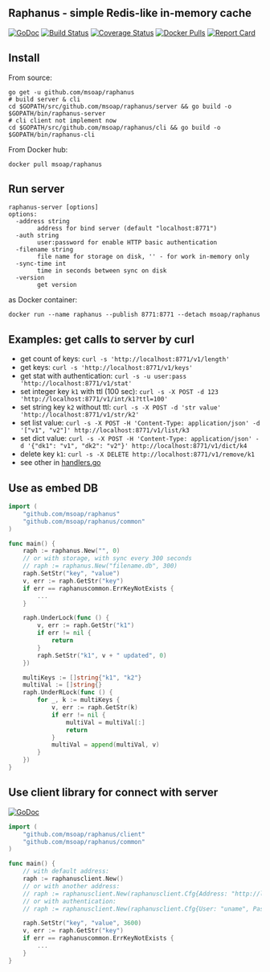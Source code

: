 Raphanus - simple Redis-like in-memory cache
--------------------------------------------
[![GoDoc](https://godoc.org/github.com/msoap/raphanus?status.svg)](https://godoc.org/github.com/msoap/raphanus)
[![Build Status](https://travis-ci.org/msoap/raphanus.svg?branch=master)](https://travis-ci.org/msoap/raphanus)
[![Coverage Status](https://coveralls.io/repos/github/msoap/raphanus/badge.svg?branch=master)](https://coveralls.io/github/msoap/raphanus?branch=master)
[![Docker Pulls](https://img.shields.io/docker/pulls/msoap/raphanus.svg?maxAge=3600)](https://hub.docker.com/r/msoap/raphanus/)
[![Report Card](https://goreportcard.com/badge/github.com/msoap/raphanus)](https://goreportcard.com/report/github.com/msoap/raphanus)

## Install

From source:

    go get -u github.com/msoap/raphanus
    # build server & cli
    cd $GOPATH/src/github.com/msoap/raphanus/server && go build -o $GOPATH/bin/raphanus-server
    # cli client not implement now
    cd $GOPATH/src/github.com/msoap/raphanus/cli && go build -o $GOPATH/bin/raphanus-cli

From Docker hub:

    docker pull msoap/raphanus

## Run server

    raphanus-server [options]
    options:
      -address string
           	address for bind server (default "localhost:8771")
      -auth string
           	user:password for enable HTTP basic authentication
      -filename string
           	file name for storage on disk, '' - for work in-memory only
      -sync-time int
           	time in seconds between sync on disk
      -version
           	get version

as Docker container:

    docker run --name raphanus --publish 8771:8771 --detach msoap/raphanus

## Examples: get calls to server by curl

 * get count of keys: `curl -s 'http://localhost:8771/v1/length'`
 * get keys: `curl -s 'http://localhost:8771/v1/keys'`
 * get stat with authentication: `curl -s -u user:pass 'http://localhost:8771/v1/stat'`
 * set integer key `k1` with ttl (100 sec): `curl -s -X POST -d 123 'http://localhost:8771/v1/int/k1?ttl=100'`
 * set string key `k2` without ttl: `curl -s -X POST -d 'str value' 'http://localhost:8771/v1/str/k2'`
 * set list value: `curl -s -X POST -H 'Content-Type: application/json' -d '["v1", "v2"]' http://localhost:8771/v1/list/k3`
 * set dict value: `curl -s -X POST -H 'Content-Type: application/json' -d '{"dk1": "v1", "dk2": "v2"}' http://localhost:8771/v1/dict/k4`
 * delete key `k1`: `curl -s -X DELETE http://localhost:8771/v1/remove/k1`
 * see other in [handlers.go](https://github.com/msoap/raphanus/blob/master/server/handlers.go)

## Use as embed DB

```Go
import (
    "github.com/msoap/raphanus"
    "github.com/msoap/raphanus/common"
)

func main() {
    raph := raphanus.New("", 0)
    // or with storage, with sync every 300 seconds
    // raph := raphanus.New("filename.db", 300)
    raph.SetStr("key", "value")
    v, err := raph.GetStr("key")
    if err == raphanuscommon.ErrKeyNotExists {
        ...
    }

    raph.UnderLock(func () {
        v, err := raph.GetStr("k1")
        if err != nil {
            return
        }
        raph.SetStr("k1", v + " updated", 0)
    })

    multiKeys := []string{"k1", "k2"}
    multiVal := []string{}
    raph.UnderRLock(func () {
        for _, k := multiKeys {
            v, err := raph.GetStr(k)
            if err != nil {
                multiVal = multiVal[:]
                return
            }
            multiVal = append(multiVal, v)
        }
    })
}
```

## Use client library for connect with server
[![GoDoc](https://godoc.org/github.com/msoap/raphanus/client?status.svg)](https://godoc.org/github.com/msoap/raphanus/client)

```Go
import (
    "github.com/msoap/raphanus/client"
    "github.com/msoap/raphanus/common"
)

func main() {
	// with default address:
	raph := raphanusclient.New()
	// or with another address:
	// raph := raphanusclient.New(raphanusclient.Cfg{Address: "http://localhost:8771"})
	// or with authentication:
	// raph := raphanusclient.New(raphanusclient.Cfg{User: "uname", Password: "pass"})

    raph.SetStr("key", "value", 3600)
    v, err := raph.GetStr("key")
    if err == raphanuscommon.ErrKeyNotExists {
        ...
    }
}
```

